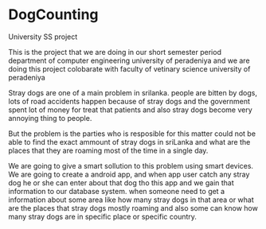 # DogCounting
University SS project

This is the project that we are doing in our short semester period department of computer engineering university of peradeniya
and we are doing this project colobarate with faculty of vetinary science university of peradeniya

Stray dogs are one of a main problem in srilanka. people are bitten by dogs, lots of road accidents happen because of 
stray dogs and the government spent lot of money for treat that patients and also stray dogs become very annoying thing to people.

But the problem is the parties who is resposible for this matter could not be able to find the exact ammount of stray dogs in sriLanka
and what are the places that they are roaming most of the time in a single day.

We are going to give a smart sollution to this problem using smart devices. We are going to create a android app, and when app user 
catch any stray dog he or she can enter about that dog tho this app and we gain that information to our database system. when someone
need to get a information about some area like how many stray dogs in that area or what are the places that stray dogs mostly roaming
and also some can know how many stray dogs are in specific place or specific country.
